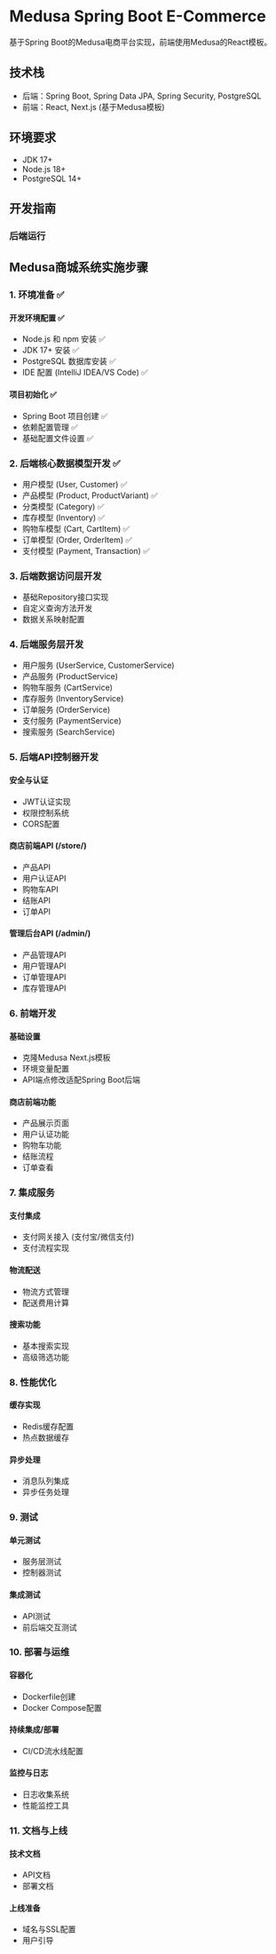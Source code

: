 # Medusa Spring Boot E-Commerce

基于Spring Boot的Medusa电商平台实现，前端使用Medusa的React模板。

## 技术栈

- 后端：Spring Boot, Spring Data JPA, Spring Security, PostgreSQL
- 前端：React, Next.js (基于Medusa模板)

## 环境要求

- JDK 17+
- Node.js 18+
- PostgreSQL 14+

## 开发指南

### 后端运行

## Medusa商城系统实施步骤

### 1. 环境准备 ✅

#### 开发环境配置 ✅
- Node.js 和 npm 安装 ✅
- JDK 17+ 安装 ✅
- PostgreSQL 数据库安装 ✅
- IDE 配置 (IntelliJ IDEA/VS Code) ✅

#### 项目初始化 ✅
- Spring Boot 项目创建 ✅
- 依赖配置管理 ✅
- 基础配置文件设置 ✅

### 2. 后端核心数据模型开发 ✅

- 用户模型 (User, Customer) ✅
- 产品模型 (Product, ProductVariant) ✅
- 分类模型 (Category) ✅
- 库存模型 (Inventory) ✅
- 购物车模型 (Cart, CartItem) ✅
- 订单模型 (Order, OrderItem) ✅
- 支付模型 (Payment, Transaction) ✅

### 3. 后端数据访问层开发

- 基础Repository接口实现
- 自定义查询方法开发
- 数据关系映射配置

### 4. 后端服务层开发

- 用户服务 (UserService, CustomerService)
- 产品服务 (ProductService)
- 购物车服务 (CartService)
- 库存服务 (InventoryService)
- 订单服务 (OrderService)
- 支付服务 (PaymentService)
- 搜索服务 (SearchService)

### 5. 后端API控制器开发

#### 安全与认证
- JWT认证实现
- 权限控制系统
- CORS配置

#### 商店前端API (/store/)
- 产品API
- 用户认证API
- 购物车API
- 结账API
- 订单API

#### 管理后台API (/admin/)
- 产品管理API
- 用户管理API
- 订单管理API
- 库存管理API

### 6. 前端开发

#### 基础设置
- 克隆Medusa Next.js模板
- 环境变量配置
- API端点修改适配Spring Boot后端

#### 商店前端功能
- 产品展示页面
- 用户认证功能
- 购物车功能
- 结账流程
- 订单查看

### 7. 集成服务

#### 支付集成
- 支付网关接入 (支付宝/微信支付)
- 支付流程实现

#### 物流配送
- 物流方式管理
- 配送费用计算

#### 搜索功能
- 基本搜索实现
- 高级筛选功能

### 8. 性能优化

#### 缓存实现
- Redis缓存配置
- 热点数据缓存

#### 异步处理
- 消息队列集成
- 异步任务处理

### 9. 测试

#### 单元测试
- 服务层测试
- 控制器测试

#### 集成测试
- API测试
- 前后端交互测试

### 10. 部署与运维

#### 容器化
- Dockerfile创建
- Docker Compose配置

#### 持续集成/部署
- CI/CD流水线配置

#### 监控与日志
- 日志收集系统
- 性能监控工具

### 11. 文档与上线

#### 技术文档
- API文档
- 部署文档

#### 上线准备
- 域名与SSL配置
- 用户引导
